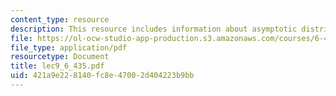 ```yaml
---
content_type: resource
description: This resource includes information about asymptotic distribution of PEM.
file: https://ol-ocw-studio-app-production.s3.amazonaws.com/courses/6-435-system-identification-spring-2005/421a9e228140fc8e47002d404223b9bb_lec9_6_435.pdf
file_type: application/pdf
resourcetype: Document
title: lec9_6_435.pdf
uid: 421a9e22-8140-fc8e-4700-2d404223b9bb
---
```

